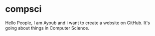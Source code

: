 # compsci
Hello People, I am Ayoub and i want to create a website on GitHub. It's going about things in Computer Science.
